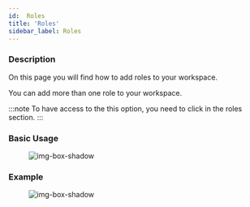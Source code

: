 ```yaml
---
id:  Roles
title: 'Roles'
sidebar_label: Roles
---
```


### Description

On this page you will find how to add roles to your workspace.
<p>You can add more than one role to your workspace.</p>

:::note
To have access to the this option, you need to click in the roles section.
:::


### Basic Usage
<figure>

![img-box-shadow](/img/craft/workspace/ChooseRole.png)
</figure>

### Example

<figure>

![img-box-shadow](/img/craft/workspace/roles-example.png)
</figure>

